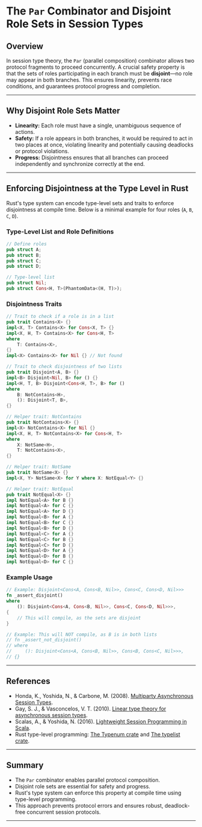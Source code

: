 # The `Par` Combinator and Disjoint Role Sets in Session Types

## Overview

In session type theory, the `Par` (parallel composition) combinator allows two protocol fragments
to proceed concurrently. A crucial safety property is that the sets of roles participating in each
branch must be **disjoint**—no role may appear in both branches. This ensures linearity, prevents
race conditions, and guarantees protocol progress and completion.

---

## Why Disjoint Role Sets Matter

- **Linearity:** Each role must have a single, unambiguous sequence of actions.
- **Safety:** If a role appears in both branches, it would be required to act in two places at
once, violating linearity and potentially causing deadlocks or protocol violations.
- **Progress:** Disjointness ensures that all branches can proceed independently and synchronize
correctly at the end.

---

## Enforcing Disjointness at the Type Level in Rust

Rust's type system can encode type-level sets and traits to enforce disjointness at compile time.
Below is a minimal example for four roles (`A`, `B`, `C`, `D`).

### Type-Level List and Role Definitions

```rust
// Define roles
pub struct A;
pub struct B;
pub struct C;
pub struct D;

// Type-level list
pub struct Nil;
pub struct Cons<H, T>(PhantomData<(H, T)>);
```

### Disjointness Traits

```rust
// Trait to check if a role is in a list
pub trait Contains<X> {}
impl<X, T> Contains<X> for Cons<X, T> {}
impl<X, H, T> Contains<X> for Cons<H, T>
where
    T: Contains<X>,
{}
impl<X> Contains<X> for Nil {} // Not found

// Trait to check disjointness of two lists
pub trait Disjoint<A, B> {}
impl<B> Disjoint<Nil, B> for () {}
impl<H, T, B> Disjoint<Cons<H, T>, B> for ()
where
    B: NotContains<H>,
    (): Disjoint<T, B>,
{}

// Helper trait: NotContains
pub trait NotContains<X> {}
impl<X> NotContains<X> for Nil {}
impl<X, H, T> NotContains<X> for Cons<H, T>
where
    X: NotSame<H>,
    T: NotContains<X>,
{}

// Helper trait: NotSame
pub trait NotSame<X> {}
impl<X, Y> NotSame<X> for Y where X: NotEqual<Y> {}

// Helper trait: NotEqual
pub trait NotEqual<X> {}
impl NotEqual<A> for B {}
impl NotEqual<A> for C {}
impl NotEqual<A> for D {}
impl NotEqual<B> for A {}
impl NotEqual<B> for C {}
impl NotEqual<B> for D {}
impl NotEqual<C> for A {}
impl NotEqual<C> for B {}
impl NotEqual<C> for D {}
impl NotEqual<D> for A {}
impl NotEqual<D> for B {}
impl NotEqual<D> for C {}
```

### Example Usage

```rust
// Example: Disjoint<Cons<A, Cons<B, Nil>>, Cons<C, Cons<D, Nil>>>
fn _assert_disjoint()
where
    (): Disjoint<Cons<A, Cons<B, Nil>>, Cons<C, Cons<D, Nil>>>,
{
    // This will compile, as the sets are disjoint
}

// Example: This will NOT compile, as B is in both lists
// fn _assert_not_disjoint()
// where
//     (): Disjoint<Cons<A, Cons<B, Nil>>, Cons<B, Cons<C, Nil>>>,
// {}
```

---

## References

- Honda, K., Yoshida, N., & Carbone, M. (2008). [Multiparty Asynchronous Session
Types](https://www.cs.kent.ac.uk/people/staff/srm25/research/multiparty/).
- Gay, S. J., & Vasconcelos, V. T. (2010). [Linear type theory for asynchronous session
types](https://www.dcs.gla.ac.uk/~simon/publications/linear-session-types.pdf).
- Scalas, A., & Yoshida, N. (2016). [Lightweight Session Programming in
Scala](https://www.doc.ic.ac.uk/~cn06/papers/2016-ecoop.pdf).
- Rust type-level programming: [The Typenum crate](https://docs.rs/typenum/latest/typenum/) and
[The typelist crate](https://docs.rs/typelist/latest/typelist/).

---

## Summary

- The `Par` combinator enables parallel protocol composition.
- Disjoint role sets are essential for safety and progress.
- Rust's type system can enforce this property at compile time using type-level programming.
- This approach prevents protocol errors and ensures robust, deadlock-free concurrent session
protocols.

---
